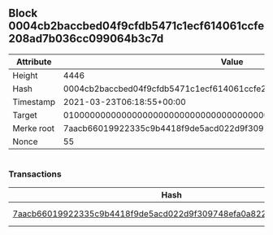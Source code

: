 ## Block 0004cb2baccbed04f9cfdb5471c1ecf614061ccfe208ad7b036cc099064b3c7d

Attribute | Value
--- | ---
Height | 4446
Hash | 0004cb2baccbed04f9cfdb5471c1ecf614061ccfe208ad7b036cc099064b3c7d
Timestamp | 2021-03-23T06:18:55+00:00
Target | 0100000000000000000000000000000000000000000000000000000000000000
Merke root | 7aacb66019922335c9b4418f9de5acd022d9f309748efa0a822e441a4cea2a9c
Nonce | 55

```

```

### Transactions

Hash | Amount
--- | ---
[7aacb66019922335c9b4418f9de5acd022d9f309748efa0a822e441a4cea2a9c](7aacb66019922335c9b4418f9de5acd022d9f309748efa0a822e441a4cea2a9c.md) | 10.00000000 SKEPTI 
